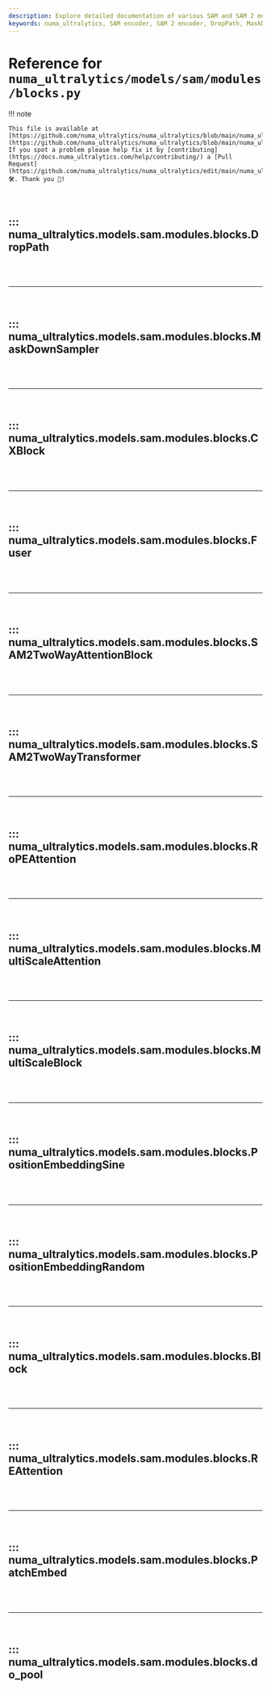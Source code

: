 ```yaml
---
description: Explore detailed documentation of various SAM and SAM 2 modules such as MaskDownSampler, CXBlock, and more, available in numa_ultralytics' repository.
keywords: numa_ultralytics, SAM encoder, SAM 2 encoder, DropPath, MaskDownSampler, CXBlock, Fuser, TwoWayTransformer, TwoWayAttentionBlock, RoPEAttention, MultiScaleAttention, MultiScaleBlock. PositionEmbeddingSine, do_pool
---
```


# Reference for `numa_ultralytics/models/sam/modules/blocks.py`

!!! note

    This file is available at [https://github.com/numa_ultralytics/numa_ultralytics/blob/main/numa_ultralytics/models/sam/modules/blocks.py](https://github.com/numa_ultralytics/numa_ultralytics/blob/main/numa_ultralytics/models/sam/modules/blocks.py). If you spot a problem please help fix it by [contributing](https://docs.numa_ultralytics.com/help/contributing/) a [Pull Request](https://github.com/numa_ultralytics/numa_ultralytics/edit/main/numa_ultralytics/models/sam/modules/blocks.py) 🛠️. Thank you 🙏!

<br>

## ::: numa_ultralytics.models.sam.modules.blocks.DropPath

<br><br><hr><br>

## ::: numa_ultralytics.models.sam.modules.blocks.MaskDownSampler

<br><br><hr><br>

## ::: numa_ultralytics.models.sam.modules.blocks.CXBlock

<br><br><hr><br>

## ::: numa_ultralytics.models.sam.modules.blocks.Fuser

<br><br><hr><br>

## ::: numa_ultralytics.models.sam.modules.blocks.SAM2TwoWayAttentionBlock

<br><br><hr><br>

## ::: numa_ultralytics.models.sam.modules.blocks.SAM2TwoWayTransformer

<br><br><hr><br>

## ::: numa_ultralytics.models.sam.modules.blocks.RoPEAttention

<br><br><hr><br>

## ::: numa_ultralytics.models.sam.modules.blocks.MultiScaleAttention

<br><br><hr><br>

## ::: numa_ultralytics.models.sam.modules.blocks.MultiScaleBlock

<br><br><hr><br>

## ::: numa_ultralytics.models.sam.modules.blocks.PositionEmbeddingSine

<br><br><hr><br>

## ::: numa_ultralytics.models.sam.modules.blocks.PositionEmbeddingRandom

<br><br><hr><br>

## ::: numa_ultralytics.models.sam.modules.blocks.Block

<br><br><hr><br>

## ::: numa_ultralytics.models.sam.modules.blocks.REAttention

<br><br><hr><br>

## ::: numa_ultralytics.models.sam.modules.blocks.PatchEmbed

<br><br><hr><br>

## ::: numa_ultralytics.models.sam.modules.blocks.do_pool

<br><br>
